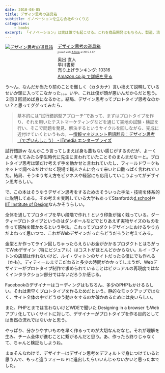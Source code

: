 ```yaml
---
date: 2010-08-05
title: デザイン思考の道具箱
subtitle: イノベーションを生む会社のつくり方
categories: 
    - books
excerpt: 「イノベーション」は実は誰でも起こせる。これを商品開発はもちろん、製造、流通過程にまで広げ、さらには企業経営全体を刷新し、魅力溢れる商品を継続的に生み出す組織をつくり上げる。このコンセプトと手法が「デザイン思考」だ。GE、P&G、アップルなど海外の一流企業が続々成果を上げたノウハウの核を第一人者が徹底伝授。日本のモノづくりに革新をもたらした現場の教科書に、新章を増補した決定版。
---
```


<div class="azlink-box"><div class="azlink-image" style="float:left"><a href="http://www.amazon.co.jp/exec/obidos/ASIN/B00IIY0LQS/warikiru-22/ref=nosim/" name="azlinklink" target="_blank"><img src="https://images-na.ssl-images-amazon.com/images/I/51wB96Lqt5L._SL160_.jpg" alt="デザイン思考の道具箱" style="border:none" /></a></div><div class="azlink-info" style="float:left;margin-left:15px;line-height:120%"><div class="azlink-name" style="margin-bottom:10px;line-height:120%"><a href="http://www.amazon.co.jp/exec/obidos/ASIN/B00IIY0LQS/warikiru-22/ref=nosim/" name="azlinklink" target="_blank">デザイン思考の道具箱</a><div class="azlink-powered-date" style="font-size:7pt;margin-top:5px;font-family:verdana;line-height:120%">posted with <a href="http://sakuratan.biz/azlink/dp/%E3%83%87%E3%82%B6%E3%82%A4%E3%83%B3%E6%80%9D%E8%80%83%E3%81%AE%E9%81%93%E5%85%B7%E7%AE%B1/B00IIY0LQS/warikiru-22" target="_blank">AZlink</a>  at 2015.1.12</div></div><div class="azlink-detail">奥出 直人<br />早川書房<br />売り上げランキング: 10316<br /></div><div class="azlink-link" style="margin-top:5px"><a href="http://www.amazon.co.jp/exec/obidos/ASIN/B00IIY0LQS/warikiru-22/ref=nosim/" target="_blank">Amazon.co.jp で詳細を見る</a></div></div><div class="azlink-footer" style="clear:left"></div></div>

う〜ん、なんだか当たり前のことを難しく（カタカナ）言い換えて説明しているせいか頭に入ってこなかった。。。いや、これは僕が頭が悪いんだからだと思う。２回３回読めば身になるかと。結局、デザイン思考ってプロトタイプ思考なのかい？と思ってググってみたら、

> 基本的には“試行錯誤型アプローチ”であって、まずはプロトタイプを作り、それを用いたテストマーケティングなどを通じて実地の試験・検証を行い、そこで問題を発見、解決するというサイクルを回しながら、完成に近付けていくというもの。―[情報マネジメント用語辞典：デザイン思考（でざいんしこう） - ITmedia エンタープライズ](http://www.itmedia.co.jp/im/articles/0704/17/news126.html)

試行錯誤ｗ なんかこう言ってしまえば身も蓋もない感じがするのだが、よーくよく考えてみたら学生時代に先生に言われていたことそのまんまだなーと。プロトタイプ思考は頭だけ考えず手を動かせと言われていたし、フィールドワークもネットで調べるだけでなく現場で職人さんに会って来いと口酸っぱく言われていた。結局、そうゆう考え方をビジネスや経営にも応用していこうよってがデザイン思考らしい。

で、この本はそうゆうデザイン思考をするためのそういった手法・技術を体系的に説明してある。その考えを実践している大学もあってStanfordの[d.school](http://dschool.stanford.edu/)や[IIT Institute of Design](https://www.id.iit.edu/)なんかそうらしい。


全体を通してプロタイプを早い段階で作れ！という印象が強く残っている。ダーティープロトタイプというのはダンボールなどでとりあえず実物サイズのものを作って感触を確かめるという手法。これってプロダクトデザインにおけるやり方だよねって思いつつ、これがWebデザインだったらどうだろうと考えてみる。

金型とか作ってライン回しちゃったらえらいお金がかかるプロダクトとはちがってWebデザイン（特にビジュアル）はコストがほとんどかからない。ルイ・ヴィトンの店舗は作れないけど、ルイ・ヴィトンのサイトだったら僕にでも作れる（かも）。ディティールまでこだわると多少の時間がかかってしまうが、Webデザイナーがプロトタイプ制作で求められていることはビジュアルの再現度ではなくインタラクション部分ではないだろうか感じる。

Facebookのデザイナーはコーディングはもちろん、多少のPHPもかけるらしい。それは素早くプロトタイプを作るためだという。静的なモックアップではなく、サイト全体の中でどうゆう動きをするのか確かめるためには良いらしい。

また、PHPとまでは言わないけどWDEで聞いた Designing in a browser もWebアプリ化していくサイトに対して、デザイナーがプロトタイプを作る目的としては当然の流れではないかと思う。

やっぱり、分かりやすいものを早く作るってのが大切なんだなと。それが理解を生み、チーム全体が進むことに繋がるんだと思う。あ、作ったら終りじゃなくて、ちゃんと検証もしようね。

まぁそんなわけで、デザイナーはデザイン思考をデフォルトで身につけていると思うんで、もっと違うフィールドに進出したらいいんじゃないかいと思った本でした。



